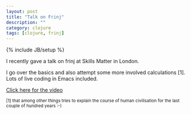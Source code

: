 ```yaml
---
layout: post
title: "Talk on Frinj"
description: ""
category: clojure
tags: [clojure, frinj]
---
```

{% include JB/setup %}

I recently gave a talk on frinj at Skills Matter in London.

I go over the basics and also attempt some more involved calculations \[1\]. Lots of live coding in Emacs included.

[Click here for the video](http://skillsmatter.com/podcast/home/frinj-having-fun-with-units-3861)

<sub>[1] that among other things tries to explain the course of human civilisation for the last couple of hundred years :-)</sub>
